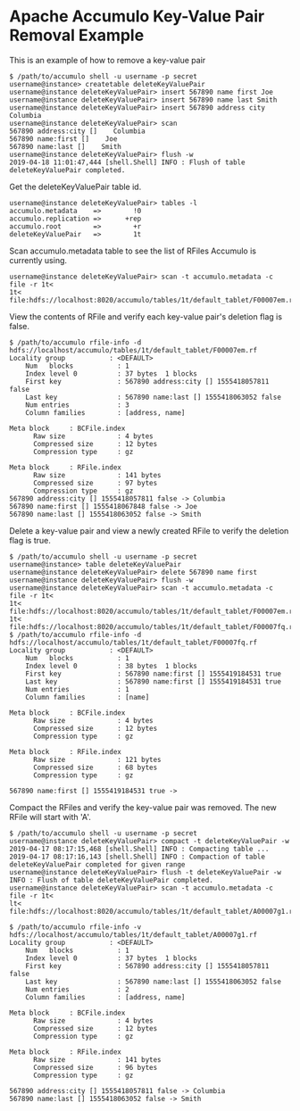 <!--
Licensed to the Apache Software Foundation (ASF) under one or more
contributor license agreements.  See the NOTICE file distributed with
this work for additional information regarding copyright ownership.
The ASF licenses this file to You under the Apache License, Version 2.0
(the "License"); you may not use this file except in compliance with
the License.  You may obtain a copy of the License at

    http://www.apache.org/licenses/LICENSE-2.0

Unless required by applicable law or agreed to in writing, software
distributed under the License is distributed on an "AS IS" BASIS,
WITHOUT WARRANTIES OR CONDITIONS OF ANY KIND, either express or implied.
See the License for the specific language governing permissions and
limitations under the License.
-->
# Apache Accumulo Key-Value Pair Removal Example

This is an example of how to remove a key-value pair

    $ /path/to/accumulo shell -u username -p secret
    username@instance> createtable deleteKeyValuePair
    username@instance deleteKeyValuePair> insert 567890 name first Joe
    username@instance deleteKeyValuePair> insert 567890 name last Smith
    username@instance deleteKeyValuePair> insert 567890 address city Columbia
    username@instance deleteKeyValuePair> scan
    567890 address:city []    Columbia
    567890 name:first []    Joe
    567890 name:last []    Smith
    username@instance deleteKeyValuePair> flush -w
    2019-04-18 11:01:47,444 [shell.Shell] INFO : Flush of table deleteKeyValuePair completed.

Get the deleteKeyValuePair table id. 

    username@instance deleteKeyValuePair> tables -l
    accumulo.metadata    =>        !0
    accumulo.replication =>      +rep
    accumulo.root        =>        +r
    deleteKeyValuePair   =>        1t

Scan accumulo.metadata table to see the list of RFiles Accumulo is currently using.

    username@instance deleteKeyValuePair> scan -t accumulo.metadata -c file -r 1t<
    1t< file:hdfs://localhost:8020/accumulo/tables/1t/default_tablet/F00007em.rf
     
View the contents of RFile and verify each key-value pair's deletion flag is false.
    
    $ /path/to/accumulo rfile-info -d hdfs://localhost/accumulo/tables/1t/default_tablet/F00007em.rf
    Locality group           : <DEFAULT>
    	Num   blocks           : 1
    	Index level 0          : 37 bytes  1 blocks
    	First key              : 567890 address:city [] 1555418057811 false
    	Last key               : 567890 name:last [] 1555418063052 false
    	Num entries            : 3
    	Column families        : [address, name]
    
    Meta block     : BCFile.index
          Raw size             : 4 bytes
          Compressed size      : 12 bytes
          Compression type     : gz
    
    Meta block     : RFile.index
          Raw size             : 141 bytes
          Compressed size      : 97 bytes
          Compression type     : gz    
    567890 address:city [] 1555418057811 false -> Columbia
    567890 name:first [] 1555418067848 false -> Joe
    567890 name:last [] 1555418063052 false -> Smith
    
Delete a key-value pair and view a newly created RFile to verify the deletion flag is true.
    
    $ /path/to/accumulo shell -u username -p secret
    username@instance> table deleteKeyValuePair
    username@instance deleteKeyValuePair> delete 567890 name first
    username@instance deleteKeyValuePair> flush -w
    username@instance deleteKeyValuePair> scan -t accumulo.metadata -c file -r 1t<
    1t< file:hdfs://localhost:8020/accumulo/tables/1t/default_tablet/F00007em.rf
    1t< file:hdfs://localhost:8020/accumulo/tables/1t/default_tablet/F00007fq.rf
    $ /path/to/accumulo rfile-info -d hdfs://localhost/accumulo/tables/1t/default_tablet/F00007fq.rf
    Locality group           : <DEFAULT>
    	Num   blocks           : 1
    	Index level 0          : 38 bytes  1 blocks
    	First key              : 567890 name:first [] 1555419184531 true
    	Last key               : 567890 name:first [] 1555419184531 true
    	Num entries            : 1
    	Column families        : [name]
    
    Meta block     : BCFile.index
          Raw size             : 4 bytes
          Compressed size      : 12 bytes
          Compression type     : gz
    
    Meta block     : RFile.index
          Raw size             : 121 bytes
          Compressed size      : 68 bytes
          Compression type     : gz
    
    567890 name:first [] 1555419184531 true ->
    
Compact the RFiles and verify the key-value pair was removed.  The new RFile will start with 'A'.

    $ /path/to/accumulo shell -u username -p secret
    username@instance deleteKeyValuePair> compact -t deleteKeyValuePair -w
    2019-04-17 08:17:15,468 [shell.Shell] INFO : Compacting table ...
    2019-04-17 08:17:16,143 [shell.Shell] INFO : Compaction of table deleteKeyValuePair completed for given range
    username@instance deleteKeyValuePair> flush -t deleteKeyValuePair -w
    INFO : Flush of table deleteKeyValuePair completed.
    username@instance deleteKeyValuePair> scan -t accumulo.metadata -c file -r 1t<
    lt< file:hdfs://localhost:8020/accumulo/tables/1t/default_tablet/A00007g1.rf
        
    $ /path/to/accumulo rfile-info -v hdfs://localhost/accumulo/tables/1t/default_tablet/A00007g1.rf
    Locality group           : <DEFAULT>
    	Num   blocks           : 1
    	Index level 0          : 37 bytes  1 blocks
    	First key              : 567890 address:city [] 1555418057811 false
    	Last key               : 567890 name:last [] 1555418063052 false
    	Num entries            : 2
    	Column families        : [address, name]
    
    Meta block     : BCFile.index
          Raw size             : 4 bytes
          Compressed size      : 12 bytes
          Compression type     : gz
    
    Meta block     : RFile.index
          Raw size             : 141 bytes
          Compressed size      : 96 bytes
          Compression type     : gz
    
    567890 address:city [] 1555418057811 false -> Columbia
    567890 name:last [] 1555418063052 false -> Smith
